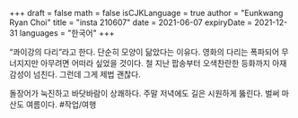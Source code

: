 +++
draft = false
math = false
isCJKLanguage = true
author = "Eunkwang Ryan Choi"
title = "insta 210607"
date = 2021-06-07
expiryDate = 2021-12-31
languages = "한국어"
+++

“콰이강의 다리”라고 한다. 단순히 모양이 닮았다는 이유다. 영화의 다리는 폭파되어 무너지지만 아무려면 어떠라 싶었을 것이다. 철 지난 팝송부터 오색찬란한 등화까지 아재 감성이 넘친다. 그런데 그게 제법 괜찮다.

돌장어가 눅진하고 바닷바람이 상쾌하다. 주말 저녁에도 길은 시원하게 뚫린다. 벌써 마산도 여름이다. #작업/여행